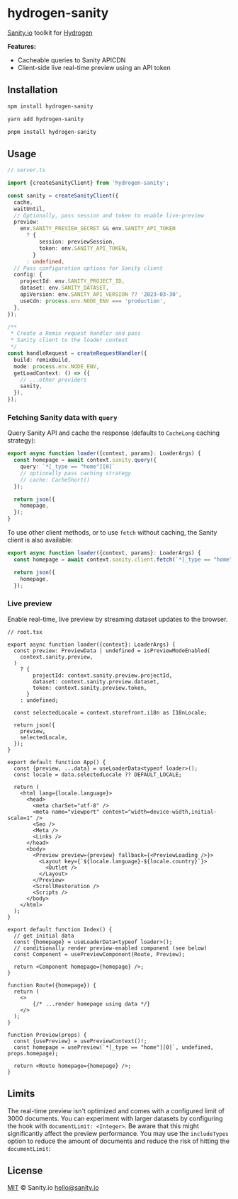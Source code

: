 # hydrogen-sanity

[Sanity.io](https://www.sanity.io) toolkit for [Hydrogen](https://hydrogen.shopify.dev/)

**Features:**

- Cacheable queries to Sanity APICDN
- Client-side live real-time preview using an API token

## Installation

```sh
npm install hydrogen-sanity
```

```sh
yarn add hydrogen-sanity
```

```sh
pnpm install hydrogen-sanity
```

## Usage

```ts
// server.ts

import {createSanityClient} from 'hydrogen-sanity';

const sanity = createSanityClient({
  cache,
  waitUntil,
  // Optionally, pass session and token to enable live-preview
  preview:
    env.SANITY_PREVIEW_SECRET && env.SANITY_API_TOKEN
      ? {
          session: previewSession,
          token: env.SANITY_API_TOKEN,
        }
      : undefined,
  // Pass configuration options for Sanity client
  config: {
    projectId: env.SANITY_PROJECT_ID,
    dataset: env.SANITY_DATASET,
    apiVersion: env.SANITY_API_VERSION ?? '2023-03-30',
    useCdn: process.env.NODE_ENV === 'production',
  },
});

/**
 * Create a Remix request handler and pass
 * Sanity client to the loader context
 */
const handleRequest = createRequestHandler({
  build: remixBuild,
  mode: process.env.NODE_ENV,
  getLoadContext: () => ({
    // ...other providers
    sanity,
  }),
});
```

### Fetching Sanity data with `query`

Query Sanity API and cache the response (defaults to `CacheLong` caching strategy):

```ts
export async function loader({context, params}: LoaderArgs) {
  const homepage = await context.sanity.query({
    query: `*[_type == "home"][0]`
    // optionally pass caching strategy
    // cache: CacheShort()
  });

  return json({
    homepage,
  });
}
```

To use other client methods, or to use `fetch` without caching, the Sanity client is also available:

```ts
export async function loader({context, params}: LoaderArgs) {
  const homepage = await context.sanity.client.fetch(`*[_type == "home"][0]`);

  return json({
    homepage,
  });
```

### Live preview

Enable real-time, live preview by streaming dataset updates to the browser.

```tsx
// root.tsx

export async function loader({context}: LoaderArgs) {
  const preview: PreviewData | undefined = isPreviewModeEnabled(
    context.sanity.preview,
  )
    ? {
        projectId: context.sanity.preview.projectId,
        dataset: context.sanity.preview.dataset,
        token: context.sanity.preview.token,
      }
    : undefined;

  const selectedLocale = context.storefront.i18n as I18nLocale;

  return json({
    preview,
    selectedLocale,
  });
}

export default function App() {
  const {preview, ...data} = useLoaderData<typeof loader>();
  const locale = data.selectedLocale ?? DEFAULT_LOCALE;

  return (
    <html lang={locale.language}>
      <head>
        <meta charSet="utf-8" />
        <meta name="viewport" content="width=device-width,initial-scale=1" />
        <Seo />
        <Meta />
        <Links />
      </head>
      <body>
        <Preview preview={preview} fallback={<PreviewLoading />}>
          <Layout key={`${locale.language}-${locale.country}`}>
            <Outlet />
          </Layout>
        </Preview>
        <ScrollRestoration />
        <Scripts />
      </body>
    </html>
  );
}
```

```tsx
export default function Index() {
  // get initial data
  const {homepage} = useLoaderData<typeof loader>();
  // conditionally render preview-enabled component (see below)
  const Component = usePreviewComponent(Route, Preview);

  return <Component homepage={homepage} />;
}

function Route({homepage}) {
  return (
    <>
        {/* ...render homepage using data */}
    </>
  );
}

function Preview(props) {
  const {usePreview} = usePreviewContext()!;
  const homepage = usePreview(`*[_type == "home"][0]`, undefined, props.homepage);

  return <Route homepage={homepage} />;
}
```

## Limits

The real-time preview isn't optimized and comes with a configured limit of 3000 documents. You can experiment with larger datasets by configuring the hook with `documentLimit: <Integer>`. Be aware that this might significantly affect the preview performance.
You may use the `includeTypes` option to reduce the amount of documents and reduce the risk of hitting the `documentLimit`:

## License

[MIT](LICENSE) © Sanity.io <hello@sanity.io>
